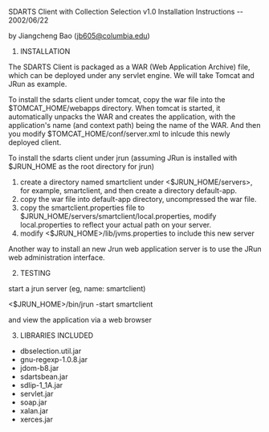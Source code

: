 SDARTS Client with Collection Selection v1.0 Installation Instructions
-- 2002/06/22

by Jiangcheng Bao (jb605@columbia.edu)

1. INSTALLATION

The SDARTS Client is packaged as a WAR (Web Application Archive) file, which can be deployed under any servlet engine. We will take Tomcat and JRun as example.

To install the sdarts client under tomcat, copy the war file into the $TOMCAT_HOME/webapps directory. When tomcat is started, it automatically unpacks the WAR and creates the application, with the application's name (and context path) being the name of the WAR. And then you modify $TOMCAT_HOME/conf/server.xml to inlcude this newly deployed client.

To install the sdarts client under jrun (assuming JRun is installed with $JRUN_HOME as the root directory for jrun)

  1. create a directory named smartclient under <$JRUN_HOME/servers>, for example, smartclient, and then create a directory default-app.
  2. copy the war file into default-app directory, uncompressed the war file.
  3. copy the smartclient.properties file to $JRUN_HOME/servers/smartclient/local.properties, modify local.properties to reflect your actual path on your server.
  4. modify <$JRUN_HOME>/lib/jvms.properties to include this new server

Another way to install an new Jrun web application server is to use the JRun web administration interface.

2. TESTING

start a jrun server (eg, name: smartclient)

<$JRUN_HOME>/bin/jrun -start smartclient

and view the application via a web browser

3. LIBRARIES INCLUDED

 * dbselection.util.jar
 * gnu-regexp-1.0.8.jar
 * jdom-b8.jar
 * sdartsbean.jar
 * sdlip-1_1A.jar
 * servlet.jar
 * soap.jar
 * xalan.jar
 * xerces.jar
